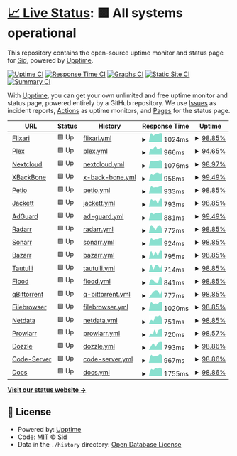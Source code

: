 # [📈 Live Status](https://SDS1337.github.io/upptime): <!--live status--> **🟩 All systems operational**

This repository contains the open-source uptime monitor and status page for [Sid](https://SDS1337.github.io/upptime), powered by [Upptime](https://github.com/upptime/upptime).

[![Uptime CI](https://github.com/SDS1337/upptime/workflows/Uptime%20CI/badge.svg)](https://github.com/SDS1337/upptime/actions?query=workflow%3A%22Uptime+CI%22)
[![Response Time CI](https://github.com/SDS1337/upptime/workflows/Response%20Time%20CI/badge.svg)](https://github.com/SDS1337/upptime/actions?query=workflow%3A%22Response+Time+CI%22)
[![Graphs CI](https://github.com/SDS1337/upptime/workflows/Graphs%20CI/badge.svg)](https://github.com/SDS1337/upptime/actions?query=workflow%3A%22Graphs+CI%22)
[![Static Site CI](https://github.com/SDS1337/upptime/workflows/Static%20Site%20CI/badge.svg)](https://github.com/SDS1337/upptime/actions?query=workflow%3A%22Static+Site+CI%22)
[![Summary CI](https://github.com/SDS1337/upptime/workflows/Summary%20CI/badge.svg)](https://github.com/SDS1337/upptime/actions?query=workflow%3A%22Summary+CI%22)

With [Upptime](https://upptime.js.org), you can get your own unlimited and free uptime monitor and status page, powered entirely by a GitHub repository. We use [Issues](https://github.com/SDS1337/upptime/issues) as incident reports, [Actions](https://github.com/SDS1337/upptime/actions) as uptime monitors, and [Pages](https://SDS1337.github.io/upptime) for the status page.

<!--start: status pages-->
<!-- This summary is generated by Upptime (https://github.com/upptime/upptime) -->
<!-- Do not edit this manually, your changes will be overwritten -->
<!-- prettier-ignore -->
| URL | Status | History | Response Time | Uptime |
| --- | ------ | ------- | ------------- | ------ |
| <img alt="" src="https://flixari.xyz/plugins/images/organizr/organizr_logo.png" height="13"> [Flixari](https://flixari.xyz) | 🟩 Up | [flixari.yml](https://github.com/SDS1337/upptime/commits/HEAD/history/flixari.yml) | <details><summary><img alt="Response time graph" src="./graphs/flixari/response-time-week.png" height="20"> 1024ms</summary><br><a href="https://status.flixari.xyz/history/flixari"><img alt="Response time 1024" src="https://img.shields.io/endpoint?url=https%3A%2F%2Fraw.githubusercontent.com%2FSDS1337%2Fupptime%2FHEAD%2Fapi%2Fflixari%2Fresponse-time.json"></a><br><a href="https://status.flixari.xyz/history/flixari"><img alt="24-hour response time 991" src="https://img.shields.io/endpoint?url=https%3A%2F%2Fraw.githubusercontent.com%2FSDS1337%2Fupptime%2FHEAD%2Fapi%2Fflixari%2Fresponse-time-day.json"></a><br><a href="https://status.flixari.xyz/history/flixari"><img alt="7-day response time 1024" src="https://img.shields.io/endpoint?url=https%3A%2F%2Fraw.githubusercontent.com%2FSDS1337%2Fupptime%2FHEAD%2Fapi%2Fflixari%2Fresponse-time-week.json"></a><br><a href="https://status.flixari.xyz/history/flixari"><img alt="30-day response time 1024" src="https://img.shields.io/endpoint?url=https%3A%2F%2Fraw.githubusercontent.com%2FSDS1337%2Fupptime%2FHEAD%2Fapi%2Fflixari%2Fresponse-time-month.json"></a><br><a href="https://status.flixari.xyz/history/flixari"><img alt="1-year response time 1024" src="https://img.shields.io/endpoint?url=https%3A%2F%2Fraw.githubusercontent.com%2FSDS1337%2Fupptime%2FHEAD%2Fapi%2Fflixari%2Fresponse-time-year.json"></a></details> | <details><summary><a href="https://status.flixari.xyz/history/flixari">98.85%</a></summary><a href="https://status.flixari.xyz/history/flixari"><img alt="All-time uptime 98.85%" src="https://img.shields.io/endpoint?url=https%3A%2F%2Fraw.githubusercontent.com%2FSDS1337%2Fupptime%2FHEAD%2Fapi%2Fflixari%2Fuptime.json"></a><br><a href="https://status.flixari.xyz/history/flixari"><img alt="24-hour uptime 95.31%" src="https://img.shields.io/endpoint?url=https%3A%2F%2Fraw.githubusercontent.com%2FSDS1337%2Fupptime%2FHEAD%2Fapi%2Fflixari%2Fuptime-day.json"></a><br><a href="https://status.flixari.xyz/history/flixari"><img alt="7-day uptime 98.85%" src="https://img.shields.io/endpoint?url=https%3A%2F%2Fraw.githubusercontent.com%2FSDS1337%2Fupptime%2FHEAD%2Fapi%2Fflixari%2Fuptime-week.json"></a><br><a href="https://status.flixari.xyz/history/flixari"><img alt="30-day uptime 98.85%" src="https://img.shields.io/endpoint?url=https%3A%2F%2Fraw.githubusercontent.com%2FSDS1337%2Fupptime%2FHEAD%2Fapi%2Fflixari%2Fuptime-month.json"></a><br><a href="https://status.flixari.xyz/history/flixari"><img alt="1-year uptime 98.85%" src="https://img.shields.io/endpoint?url=https%3A%2F%2Fraw.githubusercontent.com%2FSDS1337%2Fupptime%2FHEAD%2Fapi%2Fflixari%2Fuptime-year.json"></a></details>
| <img alt="" src="https://flixari.xyz/plugins/images/tabs/plex.png" height="13"> [Plex](https://plex.flixari.xyz/web/index.html) | 🟩 Up | [plex.yml](https://github.com/SDS1337/upptime/commits/HEAD/history/plex.yml) | <details><summary><img alt="Response time graph" src="./graphs/plex/response-time-week.png" height="20"> 966ms</summary><br><a href="https://status.flixari.xyz/history/plex"><img alt="Response time 966" src="https://img.shields.io/endpoint?url=https%3A%2F%2Fraw.githubusercontent.com%2FSDS1337%2Fupptime%2FHEAD%2Fapi%2Fplex%2Fresponse-time.json"></a><br><a href="https://status.flixari.xyz/history/plex"><img alt="24-hour response time 904" src="https://img.shields.io/endpoint?url=https%3A%2F%2Fraw.githubusercontent.com%2FSDS1337%2Fupptime%2FHEAD%2Fapi%2Fplex%2Fresponse-time-day.json"></a><br><a href="https://status.flixari.xyz/history/plex"><img alt="7-day response time 966" src="https://img.shields.io/endpoint?url=https%3A%2F%2Fraw.githubusercontent.com%2FSDS1337%2Fupptime%2FHEAD%2Fapi%2Fplex%2Fresponse-time-week.json"></a><br><a href="https://status.flixari.xyz/history/plex"><img alt="30-day response time 966" src="https://img.shields.io/endpoint?url=https%3A%2F%2Fraw.githubusercontent.com%2FSDS1337%2Fupptime%2FHEAD%2Fapi%2Fplex%2Fresponse-time-month.json"></a><br><a href="https://status.flixari.xyz/history/plex"><img alt="1-year response time 966" src="https://img.shields.io/endpoint?url=https%3A%2F%2Fraw.githubusercontent.com%2FSDS1337%2Fupptime%2FHEAD%2Fapi%2Fplex%2Fresponse-time-year.json"></a></details> | <details><summary><a href="https://status.flixari.xyz/history/plex">94.65%</a></summary><a href="https://status.flixari.xyz/history/plex"><img alt="All-time uptime 94.65%" src="https://img.shields.io/endpoint?url=https%3A%2F%2Fraw.githubusercontent.com%2FSDS1337%2Fupptime%2FHEAD%2Fapi%2Fplex%2Fuptime.json"></a><br><a href="https://status.flixari.xyz/history/plex"><img alt="24-hour uptime 95.31%" src="https://img.shields.io/endpoint?url=https%3A%2F%2Fraw.githubusercontent.com%2FSDS1337%2Fupptime%2FHEAD%2Fapi%2Fplex%2Fuptime-day.json"></a><br><a href="https://status.flixari.xyz/history/plex"><img alt="7-day uptime 94.65%" src="https://img.shields.io/endpoint?url=https%3A%2F%2Fraw.githubusercontent.com%2FSDS1337%2Fupptime%2FHEAD%2Fapi%2Fplex%2Fuptime-week.json"></a><br><a href="https://status.flixari.xyz/history/plex"><img alt="30-day uptime 94.65%" src="https://img.shields.io/endpoint?url=https%3A%2F%2Fraw.githubusercontent.com%2FSDS1337%2Fupptime%2FHEAD%2Fapi%2Fplex%2Fuptime-month.json"></a><br><a href="https://status.flixari.xyz/history/plex"><img alt="1-year uptime 94.65%" src="https://img.shields.io/endpoint?url=https%3A%2F%2Fraw.githubusercontent.com%2FSDS1337%2Fupptime%2FHEAD%2Fapi%2Fplex%2Fuptime-year.json"></a></details>
| <img alt="" src="https://flixari.xyz/plugins/images/tabs/nextcloud.png" height="13"> [Nextcloud](https://nextcloud.flixari.xyz/login) | 🟩 Up | [nextcloud.yml](https://github.com/SDS1337/upptime/commits/HEAD/history/nextcloud.yml) | <details><summary><img alt="Response time graph" src="./graphs/nextcloud/response-time-week.png" height="20"> 1076ms</summary><br><a href="https://status.flixari.xyz/history/nextcloud"><img alt="Response time 1076" src="https://img.shields.io/endpoint?url=https%3A%2F%2Fraw.githubusercontent.com%2FSDS1337%2Fupptime%2FHEAD%2Fapi%2Fnextcloud%2Fresponse-time.json"></a><br><a href="https://status.flixari.xyz/history/nextcloud"><img alt="24-hour response time 1016" src="https://img.shields.io/endpoint?url=https%3A%2F%2Fraw.githubusercontent.com%2FSDS1337%2Fupptime%2FHEAD%2Fapi%2Fnextcloud%2Fresponse-time-day.json"></a><br><a href="https://status.flixari.xyz/history/nextcloud"><img alt="7-day response time 1076" src="https://img.shields.io/endpoint?url=https%3A%2F%2Fraw.githubusercontent.com%2FSDS1337%2Fupptime%2FHEAD%2Fapi%2Fnextcloud%2Fresponse-time-week.json"></a><br><a href="https://status.flixari.xyz/history/nextcloud"><img alt="30-day response time 1076" src="https://img.shields.io/endpoint?url=https%3A%2F%2Fraw.githubusercontent.com%2FSDS1337%2Fupptime%2FHEAD%2Fapi%2Fnextcloud%2Fresponse-time-month.json"></a><br><a href="https://status.flixari.xyz/history/nextcloud"><img alt="1-year response time 1076" src="https://img.shields.io/endpoint?url=https%3A%2F%2Fraw.githubusercontent.com%2FSDS1337%2Fupptime%2FHEAD%2Fapi%2Fnextcloud%2Fresponse-time-year.json"></a></details> | <details><summary><a href="https://status.flixari.xyz/history/nextcloud">98.97%</a></summary><a href="https://status.flixari.xyz/history/nextcloud"><img alt="All-time uptime 98.97%" src="https://img.shields.io/endpoint?url=https%3A%2F%2Fraw.githubusercontent.com%2FSDS1337%2Fupptime%2FHEAD%2Fapi%2Fnextcloud%2Fuptime.json"></a><br><a href="https://status.flixari.xyz/history/nextcloud"><img alt="24-hour uptime 95.82%" src="https://img.shields.io/endpoint?url=https%3A%2F%2Fraw.githubusercontent.com%2FSDS1337%2Fupptime%2FHEAD%2Fapi%2Fnextcloud%2Fuptime-day.json"></a><br><a href="https://status.flixari.xyz/history/nextcloud"><img alt="7-day uptime 98.97%" src="https://img.shields.io/endpoint?url=https%3A%2F%2Fraw.githubusercontent.com%2FSDS1337%2Fupptime%2FHEAD%2Fapi%2Fnextcloud%2Fuptime-week.json"></a><br><a href="https://status.flixari.xyz/history/nextcloud"><img alt="30-day uptime 98.97%" src="https://img.shields.io/endpoint?url=https%3A%2F%2Fraw.githubusercontent.com%2FSDS1337%2Fupptime%2FHEAD%2Fapi%2Fnextcloud%2Fuptime-month.json"></a><br><a href="https://status.flixari.xyz/history/nextcloud"><img alt="1-year uptime 98.97%" src="https://img.shields.io/endpoint?url=https%3A%2F%2Fraw.githubusercontent.com%2FSDS1337%2Fupptime%2FHEAD%2Fapi%2Fnextcloud%2Fuptime-year.json"></a></details>
| <img alt="" src="https://flixari.xyz/plugins/images/tabs/xbackbone.png" height="13"> [XBackBone](https://sharex.flixari.xyz/login) | 🟩 Up | [x-back-bone.yml](https://github.com/SDS1337/upptime/commits/HEAD/history/x-back-bone.yml) | <details><summary><img alt="Response time graph" src="./graphs/x-back-bone/response-time-week.png" height="20"> 958ms</summary><br><a href="https://status.flixari.xyz/history/x-back-bone"><img alt="Response time 958" src="https://img.shields.io/endpoint?url=https%3A%2F%2Fraw.githubusercontent.com%2FSDS1337%2Fupptime%2FHEAD%2Fapi%2Fx-back-bone%2Fresponse-time.json"></a><br><a href="https://status.flixari.xyz/history/x-back-bone"><img alt="24-hour response time 946" src="https://img.shields.io/endpoint?url=https%3A%2F%2Fraw.githubusercontent.com%2FSDS1337%2Fupptime%2FHEAD%2Fapi%2Fx-back-bone%2Fresponse-time-day.json"></a><br><a href="https://status.flixari.xyz/history/x-back-bone"><img alt="7-day response time 958" src="https://img.shields.io/endpoint?url=https%3A%2F%2Fraw.githubusercontent.com%2FSDS1337%2Fupptime%2FHEAD%2Fapi%2Fx-back-bone%2Fresponse-time-week.json"></a><br><a href="https://status.flixari.xyz/history/x-back-bone"><img alt="30-day response time 958" src="https://img.shields.io/endpoint?url=https%3A%2F%2Fraw.githubusercontent.com%2FSDS1337%2Fupptime%2FHEAD%2Fapi%2Fx-back-bone%2Fresponse-time-month.json"></a><br><a href="https://status.flixari.xyz/history/x-back-bone"><img alt="1-year response time 958" src="https://img.shields.io/endpoint?url=https%3A%2F%2Fraw.githubusercontent.com%2FSDS1337%2Fupptime%2FHEAD%2Fapi%2Fx-back-bone%2Fresponse-time-year.json"></a></details> | <details><summary><a href="https://status.flixari.xyz/history/x-back-bone">99.49%</a></summary><a href="https://status.flixari.xyz/history/x-back-bone"><img alt="All-time uptime 99.49%" src="https://img.shields.io/endpoint?url=https%3A%2F%2Fraw.githubusercontent.com%2FSDS1337%2Fupptime%2FHEAD%2Fapi%2Fx-back-bone%2Fuptime.json"></a><br><a href="https://status.flixari.xyz/history/x-back-bone"><img alt="24-hour uptime 97.94%" src="https://img.shields.io/endpoint?url=https%3A%2F%2Fraw.githubusercontent.com%2FSDS1337%2Fupptime%2FHEAD%2Fapi%2Fx-back-bone%2Fuptime-day.json"></a><br><a href="https://status.flixari.xyz/history/x-back-bone"><img alt="7-day uptime 99.49%" src="https://img.shields.io/endpoint?url=https%3A%2F%2Fraw.githubusercontent.com%2FSDS1337%2Fupptime%2FHEAD%2Fapi%2Fx-back-bone%2Fuptime-week.json"></a><br><a href="https://status.flixari.xyz/history/x-back-bone"><img alt="30-day uptime 99.49%" src="https://img.shields.io/endpoint?url=https%3A%2F%2Fraw.githubusercontent.com%2FSDS1337%2Fupptime%2FHEAD%2Fapi%2Fx-back-bone%2Fuptime-month.json"></a><br><a href="https://status.flixari.xyz/history/x-back-bone"><img alt="1-year uptime 99.49%" src="https://img.shields.io/endpoint?url=https%3A%2F%2Fraw.githubusercontent.com%2FSDS1337%2Fupptime%2FHEAD%2Fapi%2Fx-back-bone%2Fuptime-year.json"></a></details>
| <img alt="" src="https://flixari.xyz/plugins/images/tabs/petio.png" height="13"> [Petio](https://flixari.xyz/petio/) | 🟩 Up | [petio.yml](https://github.com/SDS1337/upptime/commits/HEAD/history/petio.yml) | <details><summary><img alt="Response time graph" src="./graphs/petio/response-time-week.png" height="20"> 933ms</summary><br><a href="https://status.flixari.xyz/history/petio"><img alt="Response time 933" src="https://img.shields.io/endpoint?url=https%3A%2F%2Fraw.githubusercontent.com%2FSDS1337%2Fupptime%2FHEAD%2Fapi%2Fpetio%2Fresponse-time.json"></a><br><a href="https://status.flixari.xyz/history/petio"><img alt="24-hour response time 927" src="https://img.shields.io/endpoint?url=https%3A%2F%2Fraw.githubusercontent.com%2FSDS1337%2Fupptime%2FHEAD%2Fapi%2Fpetio%2Fresponse-time-day.json"></a><br><a href="https://status.flixari.xyz/history/petio"><img alt="7-day response time 933" src="https://img.shields.io/endpoint?url=https%3A%2F%2Fraw.githubusercontent.com%2FSDS1337%2Fupptime%2FHEAD%2Fapi%2Fpetio%2Fresponse-time-week.json"></a><br><a href="https://status.flixari.xyz/history/petio"><img alt="30-day response time 933" src="https://img.shields.io/endpoint?url=https%3A%2F%2Fraw.githubusercontent.com%2FSDS1337%2Fupptime%2FHEAD%2Fapi%2Fpetio%2Fresponse-time-month.json"></a><br><a href="https://status.flixari.xyz/history/petio"><img alt="1-year response time 933" src="https://img.shields.io/endpoint?url=https%3A%2F%2Fraw.githubusercontent.com%2FSDS1337%2Fupptime%2FHEAD%2Fapi%2Fpetio%2Fresponse-time-year.json"></a></details> | <details><summary><a href="https://status.flixari.xyz/history/petio">98.85%</a></summary><a href="https://status.flixari.xyz/history/petio"><img alt="All-time uptime 98.85%" src="https://img.shields.io/endpoint?url=https%3A%2F%2Fraw.githubusercontent.com%2FSDS1337%2Fupptime%2FHEAD%2Fapi%2Fpetio%2Fuptime.json"></a><br><a href="https://status.flixari.xyz/history/petio"><img alt="24-hour uptime 95.31%" src="https://img.shields.io/endpoint?url=https%3A%2F%2Fraw.githubusercontent.com%2FSDS1337%2Fupptime%2FHEAD%2Fapi%2Fpetio%2Fuptime-day.json"></a><br><a href="https://status.flixari.xyz/history/petio"><img alt="7-day uptime 98.85%" src="https://img.shields.io/endpoint?url=https%3A%2F%2Fraw.githubusercontent.com%2FSDS1337%2Fupptime%2FHEAD%2Fapi%2Fpetio%2Fuptime-week.json"></a><br><a href="https://status.flixari.xyz/history/petio"><img alt="30-day uptime 98.85%" src="https://img.shields.io/endpoint?url=https%3A%2F%2Fraw.githubusercontent.com%2FSDS1337%2Fupptime%2FHEAD%2Fapi%2Fpetio%2Fuptime-month.json"></a><br><a href="https://status.flixari.xyz/history/petio"><img alt="1-year uptime 98.85%" src="https://img.shields.io/endpoint?url=https%3A%2F%2Fraw.githubusercontent.com%2FSDS1337%2Fupptime%2FHEAD%2Fapi%2Fpetio%2Fuptime-year.json"></a></details>
| <img alt="" src="https://flixari.xyz/plugins/images/tabs/jackett.png" height="13"> [Jackett](https://flixari.xyz/jackett/UI/Login/) | 🟩 Up | [jackett.yml](https://github.com/SDS1337/upptime/commits/HEAD/history/jackett.yml) | <details><summary><img alt="Response time graph" src="./graphs/jackett/response-time-week.png" height="20"> 793ms</summary><br><a href="https://status.flixari.xyz/history/jackett"><img alt="Response time 793" src="https://img.shields.io/endpoint?url=https%3A%2F%2Fraw.githubusercontent.com%2FSDS1337%2Fupptime%2FHEAD%2Fapi%2Fjackett%2Fresponse-time.json"></a><br><a href="https://status.flixari.xyz/history/jackett"><img alt="24-hour response time 705" src="https://img.shields.io/endpoint?url=https%3A%2F%2Fraw.githubusercontent.com%2FSDS1337%2Fupptime%2FHEAD%2Fapi%2Fjackett%2Fresponse-time-day.json"></a><br><a href="https://status.flixari.xyz/history/jackett"><img alt="7-day response time 793" src="https://img.shields.io/endpoint?url=https%3A%2F%2Fraw.githubusercontent.com%2FSDS1337%2Fupptime%2FHEAD%2Fapi%2Fjackett%2Fresponse-time-week.json"></a><br><a href="https://status.flixari.xyz/history/jackett"><img alt="30-day response time 793" src="https://img.shields.io/endpoint?url=https%3A%2F%2Fraw.githubusercontent.com%2FSDS1337%2Fupptime%2FHEAD%2Fapi%2Fjackett%2Fresponse-time-month.json"></a><br><a href="https://status.flixari.xyz/history/jackett"><img alt="1-year response time 793" src="https://img.shields.io/endpoint?url=https%3A%2F%2Fraw.githubusercontent.com%2FSDS1337%2Fupptime%2FHEAD%2Fapi%2Fjackett%2Fresponse-time-year.json"></a></details> | <details><summary><a href="https://status.flixari.xyz/history/jackett">98.85%</a></summary><a href="https://status.flixari.xyz/history/jackett"><img alt="All-time uptime 98.85%" src="https://img.shields.io/endpoint?url=https%3A%2F%2Fraw.githubusercontent.com%2FSDS1337%2Fupptime%2FHEAD%2Fapi%2Fjackett%2Fuptime.json"></a><br><a href="https://status.flixari.xyz/history/jackett"><img alt="24-hour uptime 95.32%" src="https://img.shields.io/endpoint?url=https%3A%2F%2Fraw.githubusercontent.com%2FSDS1337%2Fupptime%2FHEAD%2Fapi%2Fjackett%2Fuptime-day.json"></a><br><a href="https://status.flixari.xyz/history/jackett"><img alt="7-day uptime 98.85%" src="https://img.shields.io/endpoint?url=https%3A%2F%2Fraw.githubusercontent.com%2FSDS1337%2Fupptime%2FHEAD%2Fapi%2Fjackett%2Fuptime-week.json"></a><br><a href="https://status.flixari.xyz/history/jackett"><img alt="30-day uptime 98.85%" src="https://img.shields.io/endpoint?url=https%3A%2F%2Fraw.githubusercontent.com%2FSDS1337%2Fupptime%2FHEAD%2Fapi%2Fjackett%2Fuptime-month.json"></a><br><a href="https://status.flixari.xyz/history/jackett"><img alt="1-year uptime 98.85%" src="https://img.shields.io/endpoint?url=https%3A%2F%2Fraw.githubusercontent.com%2FSDS1337%2Fupptime%2FHEAD%2Fapi%2Fjackett%2Fuptime-year.json"></a></details>
| <img alt="" src="https://flixari.xyz/plugins/images/tabs/AdGuardHome.png" height="13"> [AdGuard](https://adguard.flixari.xyz/login.html) | 🟩 Up | [ad-guard.yml](https://github.com/SDS1337/upptime/commits/HEAD/history/ad-guard.yml) | <details><summary><img alt="Response time graph" src="./graphs/ad-guard/response-time-week.png" height="20"> 881ms</summary><br><a href="https://status.flixari.xyz/history/ad-guard"><img alt="Response time 881" src="https://img.shields.io/endpoint?url=https%3A%2F%2Fraw.githubusercontent.com%2FSDS1337%2Fupptime%2FHEAD%2Fapi%2Fad-guard%2Fresponse-time.json"></a><br><a href="https://status.flixari.xyz/history/ad-guard"><img alt="24-hour response time 831" src="https://img.shields.io/endpoint?url=https%3A%2F%2Fraw.githubusercontent.com%2FSDS1337%2Fupptime%2FHEAD%2Fapi%2Fad-guard%2Fresponse-time-day.json"></a><br><a href="https://status.flixari.xyz/history/ad-guard"><img alt="7-day response time 881" src="https://img.shields.io/endpoint?url=https%3A%2F%2Fraw.githubusercontent.com%2FSDS1337%2Fupptime%2FHEAD%2Fapi%2Fad-guard%2Fresponse-time-week.json"></a><br><a href="https://status.flixari.xyz/history/ad-guard"><img alt="30-day response time 881" src="https://img.shields.io/endpoint?url=https%3A%2F%2Fraw.githubusercontent.com%2FSDS1337%2Fupptime%2FHEAD%2Fapi%2Fad-guard%2Fresponse-time-month.json"></a><br><a href="https://status.flixari.xyz/history/ad-guard"><img alt="1-year response time 881" src="https://img.shields.io/endpoint?url=https%3A%2F%2Fraw.githubusercontent.com%2FSDS1337%2Fupptime%2FHEAD%2Fapi%2Fad-guard%2Fresponse-time-year.json"></a></details> | <details><summary><a href="https://status.flixari.xyz/history/ad-guard">99.49%</a></summary><a href="https://status.flixari.xyz/history/ad-guard"><img alt="All-time uptime 99.49%" src="https://img.shields.io/endpoint?url=https%3A%2F%2Fraw.githubusercontent.com%2FSDS1337%2Fupptime%2FHEAD%2Fapi%2Fad-guard%2Fuptime.json"></a><br><a href="https://status.flixari.xyz/history/ad-guard"><img alt="24-hour uptime 97.94%" src="https://img.shields.io/endpoint?url=https%3A%2F%2Fraw.githubusercontent.com%2FSDS1337%2Fupptime%2FHEAD%2Fapi%2Fad-guard%2Fuptime-day.json"></a><br><a href="https://status.flixari.xyz/history/ad-guard"><img alt="7-day uptime 99.49%" src="https://img.shields.io/endpoint?url=https%3A%2F%2Fraw.githubusercontent.com%2FSDS1337%2Fupptime%2FHEAD%2Fapi%2Fad-guard%2Fuptime-week.json"></a><br><a href="https://status.flixari.xyz/history/ad-guard"><img alt="30-day uptime 99.49%" src="https://img.shields.io/endpoint?url=https%3A%2F%2Fraw.githubusercontent.com%2FSDS1337%2Fupptime%2FHEAD%2Fapi%2Fad-guard%2Fuptime-month.json"></a><br><a href="https://status.flixari.xyz/history/ad-guard"><img alt="1-year uptime 99.49%" src="https://img.shields.io/endpoint?url=https%3A%2F%2Fraw.githubusercontent.com%2FSDS1337%2Fupptime%2FHEAD%2Fapi%2Fad-guard%2Fuptime-year.json"></a></details>
| <img alt="" src="https://flixari.xyz/plugins/images/tabs/radarrNew.png" height="13"> [Radarr](https://flixari.xyz/radarr/activity/queue/) | 🟩 Up | [radarr.yml](https://github.com/SDS1337/upptime/commits/HEAD/history/radarr.yml) | <details><summary><img alt="Response time graph" src="./graphs/radarr/response-time-week.png" height="20"> 772ms</summary><br><a href="https://status.flixari.xyz/history/radarr"><img alt="Response time 772" src="https://img.shields.io/endpoint?url=https%3A%2F%2Fraw.githubusercontent.com%2FSDS1337%2Fupptime%2FHEAD%2Fapi%2Fradarr%2Fresponse-time.json"></a><br><a href="https://status.flixari.xyz/history/radarr"><img alt="24-hour response time 624" src="https://img.shields.io/endpoint?url=https%3A%2F%2Fraw.githubusercontent.com%2FSDS1337%2Fupptime%2FHEAD%2Fapi%2Fradarr%2Fresponse-time-day.json"></a><br><a href="https://status.flixari.xyz/history/radarr"><img alt="7-day response time 772" src="https://img.shields.io/endpoint?url=https%3A%2F%2Fraw.githubusercontent.com%2FSDS1337%2Fupptime%2FHEAD%2Fapi%2Fradarr%2Fresponse-time-week.json"></a><br><a href="https://status.flixari.xyz/history/radarr"><img alt="30-day response time 772" src="https://img.shields.io/endpoint?url=https%3A%2F%2Fraw.githubusercontent.com%2FSDS1337%2Fupptime%2FHEAD%2Fapi%2Fradarr%2Fresponse-time-month.json"></a><br><a href="https://status.flixari.xyz/history/radarr"><img alt="1-year response time 772" src="https://img.shields.io/endpoint?url=https%3A%2F%2Fraw.githubusercontent.com%2FSDS1337%2Fupptime%2FHEAD%2Fapi%2Fradarr%2Fresponse-time-year.json"></a></details> | <details><summary><a href="https://status.flixari.xyz/history/radarr">98.85%</a></summary><a href="https://status.flixari.xyz/history/radarr"><img alt="All-time uptime 98.85%" src="https://img.shields.io/endpoint?url=https%3A%2F%2Fraw.githubusercontent.com%2FSDS1337%2Fupptime%2FHEAD%2Fapi%2Fradarr%2Fuptime.json"></a><br><a href="https://status.flixari.xyz/history/radarr"><img alt="24-hour uptime 95.32%" src="https://img.shields.io/endpoint?url=https%3A%2F%2Fraw.githubusercontent.com%2FSDS1337%2Fupptime%2FHEAD%2Fapi%2Fradarr%2Fuptime-day.json"></a><br><a href="https://status.flixari.xyz/history/radarr"><img alt="7-day uptime 98.85%" src="https://img.shields.io/endpoint?url=https%3A%2F%2Fraw.githubusercontent.com%2FSDS1337%2Fupptime%2FHEAD%2Fapi%2Fradarr%2Fuptime-week.json"></a><br><a href="https://status.flixari.xyz/history/radarr"><img alt="30-day uptime 98.85%" src="https://img.shields.io/endpoint?url=https%3A%2F%2Fraw.githubusercontent.com%2FSDS1337%2Fupptime%2FHEAD%2Fapi%2Fradarr%2Fuptime-month.json"></a><br><a href="https://status.flixari.xyz/history/radarr"><img alt="1-year uptime 98.85%" src="https://img.shields.io/endpoint?url=https%3A%2F%2Fraw.githubusercontent.com%2FSDS1337%2Fupptime%2FHEAD%2Fapi%2Fradarr%2Fuptime-year.json"></a></details>
| <img alt="" src="https://flixari.xyz/plugins/images/tabs/sonarr.png" height="13"> [Sonarr](https://flixari.xyz/sonarr/activity/queue/) | 🟩 Up | [sonarr.yml](https://github.com/SDS1337/upptime/commits/HEAD/history/sonarr.yml) | <details><summary><img alt="Response time graph" src="./graphs/sonarr/response-time-week.png" height="20"> 924ms</summary><br><a href="https://status.flixari.xyz/history/sonarr"><img alt="Response time 924" src="https://img.shields.io/endpoint?url=https%3A%2F%2Fraw.githubusercontent.com%2FSDS1337%2Fupptime%2FHEAD%2Fapi%2Fsonarr%2Fresponse-time.json"></a><br><a href="https://status.flixari.xyz/history/sonarr"><img alt="24-hour response time 909" src="https://img.shields.io/endpoint?url=https%3A%2F%2Fraw.githubusercontent.com%2FSDS1337%2Fupptime%2FHEAD%2Fapi%2Fsonarr%2Fresponse-time-day.json"></a><br><a href="https://status.flixari.xyz/history/sonarr"><img alt="7-day response time 924" src="https://img.shields.io/endpoint?url=https%3A%2F%2Fraw.githubusercontent.com%2FSDS1337%2Fupptime%2FHEAD%2Fapi%2Fsonarr%2Fresponse-time-week.json"></a><br><a href="https://status.flixari.xyz/history/sonarr"><img alt="30-day response time 924" src="https://img.shields.io/endpoint?url=https%3A%2F%2Fraw.githubusercontent.com%2FSDS1337%2Fupptime%2FHEAD%2Fapi%2Fsonarr%2Fresponse-time-month.json"></a><br><a href="https://status.flixari.xyz/history/sonarr"><img alt="1-year response time 924" src="https://img.shields.io/endpoint?url=https%3A%2F%2Fraw.githubusercontent.com%2FSDS1337%2Fupptime%2FHEAD%2Fapi%2Fsonarr%2Fresponse-time-year.json"></a></details> | <details><summary><a href="https://status.flixari.xyz/history/sonarr">98.85%</a></summary><a href="https://status.flixari.xyz/history/sonarr"><img alt="All-time uptime 98.85%" src="https://img.shields.io/endpoint?url=https%3A%2F%2Fraw.githubusercontent.com%2FSDS1337%2Fupptime%2FHEAD%2Fapi%2Fsonarr%2Fuptime.json"></a><br><a href="https://status.flixari.xyz/history/sonarr"><img alt="24-hour uptime 95.32%" src="https://img.shields.io/endpoint?url=https%3A%2F%2Fraw.githubusercontent.com%2FSDS1337%2Fupptime%2FHEAD%2Fapi%2Fsonarr%2Fuptime-day.json"></a><br><a href="https://status.flixari.xyz/history/sonarr"><img alt="7-day uptime 98.85%" src="https://img.shields.io/endpoint?url=https%3A%2F%2Fraw.githubusercontent.com%2FSDS1337%2Fupptime%2FHEAD%2Fapi%2Fsonarr%2Fuptime-week.json"></a><br><a href="https://status.flixari.xyz/history/sonarr"><img alt="30-day uptime 98.85%" src="https://img.shields.io/endpoint?url=https%3A%2F%2Fraw.githubusercontent.com%2FSDS1337%2Fupptime%2FHEAD%2Fapi%2Fsonarr%2Fuptime-month.json"></a><br><a href="https://status.flixari.xyz/history/sonarr"><img alt="1-year uptime 98.85%" src="https://img.shields.io/endpoint?url=https%3A%2F%2Fraw.githubusercontent.com%2FSDS1337%2Fupptime%2FHEAD%2Fapi%2Fsonarr%2Fuptime-year.json"></a></details>
| <img alt="" src="https://flixari.xyz/plugins/images/tabs/bazarr.png" height="13"> [Bazarr](https://flixari.xyz/bazarr/system/status) | 🟩 Up | [bazarr.yml](https://github.com/SDS1337/upptime/commits/HEAD/history/bazarr.yml) | <details><summary><img alt="Response time graph" src="./graphs/bazarr/response-time-week.png" height="20"> 795ms</summary><br><a href="https://status.flixari.xyz/history/bazarr"><img alt="Response time 795" src="https://img.shields.io/endpoint?url=https%3A%2F%2Fraw.githubusercontent.com%2FSDS1337%2Fupptime%2FHEAD%2Fapi%2Fbazarr%2Fresponse-time.json"></a><br><a href="https://status.flixari.xyz/history/bazarr"><img alt="24-hour response time 910" src="https://img.shields.io/endpoint?url=https%3A%2F%2Fraw.githubusercontent.com%2FSDS1337%2Fupptime%2FHEAD%2Fapi%2Fbazarr%2Fresponse-time-day.json"></a><br><a href="https://status.flixari.xyz/history/bazarr"><img alt="7-day response time 795" src="https://img.shields.io/endpoint?url=https%3A%2F%2Fraw.githubusercontent.com%2FSDS1337%2Fupptime%2FHEAD%2Fapi%2Fbazarr%2Fresponse-time-week.json"></a><br><a href="https://status.flixari.xyz/history/bazarr"><img alt="30-day response time 795" src="https://img.shields.io/endpoint?url=https%3A%2F%2Fraw.githubusercontent.com%2FSDS1337%2Fupptime%2FHEAD%2Fapi%2Fbazarr%2Fresponse-time-month.json"></a><br><a href="https://status.flixari.xyz/history/bazarr"><img alt="1-year response time 795" src="https://img.shields.io/endpoint?url=https%3A%2F%2Fraw.githubusercontent.com%2FSDS1337%2Fupptime%2FHEAD%2Fapi%2Fbazarr%2Fresponse-time-year.json"></a></details> | <details><summary><a href="https://status.flixari.xyz/history/bazarr">98.85%</a></summary><a href="https://status.flixari.xyz/history/bazarr"><img alt="All-time uptime 98.85%" src="https://img.shields.io/endpoint?url=https%3A%2F%2Fraw.githubusercontent.com%2FSDS1337%2Fupptime%2FHEAD%2Fapi%2Fbazarr%2Fuptime.json"></a><br><a href="https://status.flixari.xyz/history/bazarr"><img alt="24-hour uptime 95.32%" src="https://img.shields.io/endpoint?url=https%3A%2F%2Fraw.githubusercontent.com%2FSDS1337%2Fupptime%2FHEAD%2Fapi%2Fbazarr%2Fuptime-day.json"></a><br><a href="https://status.flixari.xyz/history/bazarr"><img alt="7-day uptime 98.85%" src="https://img.shields.io/endpoint?url=https%3A%2F%2Fraw.githubusercontent.com%2FSDS1337%2Fupptime%2FHEAD%2Fapi%2Fbazarr%2Fuptime-week.json"></a><br><a href="https://status.flixari.xyz/history/bazarr"><img alt="30-day uptime 98.85%" src="https://img.shields.io/endpoint?url=https%3A%2F%2Fraw.githubusercontent.com%2FSDS1337%2Fupptime%2FHEAD%2Fapi%2Fbazarr%2Fuptime-month.json"></a><br><a href="https://status.flixari.xyz/history/bazarr"><img alt="1-year uptime 98.85%" src="https://img.shields.io/endpoint?url=https%3A%2F%2Fraw.githubusercontent.com%2FSDS1337%2Fupptime%2FHEAD%2Fapi%2Fbazarr%2Fuptime-year.json"></a></details>
| <img alt="" src="https://flixari.xyz/plugins/images/tabs/tautulli.png" height="13"> [Tautulli](https://flixari.xyz/tautulli/status/) | 🟩 Up | [tautulli.yml](https://github.com/SDS1337/upptime/commits/HEAD/history/tautulli.yml) | <details><summary><img alt="Response time graph" src="./graphs/tautulli/response-time-week.png" height="20"> 714ms</summary><br><a href="https://status.flixari.xyz/history/tautulli"><img alt="Response time 714" src="https://img.shields.io/endpoint?url=https%3A%2F%2Fraw.githubusercontent.com%2FSDS1337%2Fupptime%2FHEAD%2Fapi%2Ftautulli%2Fresponse-time.json"></a><br><a href="https://status.flixari.xyz/history/tautulli"><img alt="24-hour response time 689" src="https://img.shields.io/endpoint?url=https%3A%2F%2Fraw.githubusercontent.com%2FSDS1337%2Fupptime%2FHEAD%2Fapi%2Ftautulli%2Fresponse-time-day.json"></a><br><a href="https://status.flixari.xyz/history/tautulli"><img alt="7-day response time 714" src="https://img.shields.io/endpoint?url=https%3A%2F%2Fraw.githubusercontent.com%2FSDS1337%2Fupptime%2FHEAD%2Fapi%2Ftautulli%2Fresponse-time-week.json"></a><br><a href="https://status.flixari.xyz/history/tautulli"><img alt="30-day response time 714" src="https://img.shields.io/endpoint?url=https%3A%2F%2Fraw.githubusercontent.com%2FSDS1337%2Fupptime%2FHEAD%2Fapi%2Ftautulli%2Fresponse-time-month.json"></a><br><a href="https://status.flixari.xyz/history/tautulli"><img alt="1-year response time 714" src="https://img.shields.io/endpoint?url=https%3A%2F%2Fraw.githubusercontent.com%2FSDS1337%2Fupptime%2FHEAD%2Fapi%2Ftautulli%2Fresponse-time-year.json"></a></details> | <details><summary><a href="https://status.flixari.xyz/history/tautulli">98.85%</a></summary><a href="https://status.flixari.xyz/history/tautulli"><img alt="All-time uptime 98.85%" src="https://img.shields.io/endpoint?url=https%3A%2F%2Fraw.githubusercontent.com%2FSDS1337%2Fupptime%2FHEAD%2Fapi%2Ftautulli%2Fuptime.json"></a><br><a href="https://status.flixari.xyz/history/tautulli"><img alt="24-hour uptime 95.33%" src="https://img.shields.io/endpoint?url=https%3A%2F%2Fraw.githubusercontent.com%2FSDS1337%2Fupptime%2FHEAD%2Fapi%2Ftautulli%2Fuptime-day.json"></a><br><a href="https://status.flixari.xyz/history/tautulli"><img alt="7-day uptime 98.85%" src="https://img.shields.io/endpoint?url=https%3A%2F%2Fraw.githubusercontent.com%2FSDS1337%2Fupptime%2FHEAD%2Fapi%2Ftautulli%2Fuptime-week.json"></a><br><a href="https://status.flixari.xyz/history/tautulli"><img alt="30-day uptime 98.85%" src="https://img.shields.io/endpoint?url=https%3A%2F%2Fraw.githubusercontent.com%2FSDS1337%2Fupptime%2FHEAD%2Fapi%2Ftautulli%2Fuptime-month.json"></a><br><a href="https://status.flixari.xyz/history/tautulli"><img alt="1-year uptime 98.85%" src="https://img.shields.io/endpoint?url=https%3A%2F%2Fraw.githubusercontent.com%2FSDS1337%2Fupptime%2FHEAD%2Fapi%2Ftautulli%2Fuptime-year.json"></a></details>
| <img alt="" src="https://flixari.xyz/plugins/images/tabs/flood.png" height="13"> [Flood](https://flixari.xyz/flood/) | 🟩 Up | [flood.yml](https://github.com/SDS1337/upptime/commits/HEAD/history/flood.yml) | <details><summary><img alt="Response time graph" src="./graphs/flood/response-time-week.png" height="20"> 841ms</summary><br><a href="https://status.flixari.xyz/history/flood"><img alt="Response time 841" src="https://img.shields.io/endpoint?url=https%3A%2F%2Fraw.githubusercontent.com%2FSDS1337%2Fupptime%2FHEAD%2Fapi%2Fflood%2Fresponse-time.json"></a><br><a href="https://status.flixari.xyz/history/flood"><img alt="24-hour response time 918" src="https://img.shields.io/endpoint?url=https%3A%2F%2Fraw.githubusercontent.com%2FSDS1337%2Fupptime%2FHEAD%2Fapi%2Fflood%2Fresponse-time-day.json"></a><br><a href="https://status.flixari.xyz/history/flood"><img alt="7-day response time 841" src="https://img.shields.io/endpoint?url=https%3A%2F%2Fraw.githubusercontent.com%2FSDS1337%2Fupptime%2FHEAD%2Fapi%2Fflood%2Fresponse-time-week.json"></a><br><a href="https://status.flixari.xyz/history/flood"><img alt="30-day response time 841" src="https://img.shields.io/endpoint?url=https%3A%2F%2Fraw.githubusercontent.com%2FSDS1337%2Fupptime%2FHEAD%2Fapi%2Fflood%2Fresponse-time-month.json"></a><br><a href="https://status.flixari.xyz/history/flood"><img alt="1-year response time 841" src="https://img.shields.io/endpoint?url=https%3A%2F%2Fraw.githubusercontent.com%2FSDS1337%2Fupptime%2FHEAD%2Fapi%2Fflood%2Fresponse-time-year.json"></a></details> | <details><summary><a href="https://status.flixari.xyz/history/flood">98.85%</a></summary><a href="https://status.flixari.xyz/history/flood"><img alt="All-time uptime 98.85%" src="https://img.shields.io/endpoint?url=https%3A%2F%2Fraw.githubusercontent.com%2FSDS1337%2Fupptime%2FHEAD%2Fapi%2Fflood%2Fuptime.json"></a><br><a href="https://status.flixari.xyz/history/flood"><img alt="24-hour uptime 95.33%" src="https://img.shields.io/endpoint?url=https%3A%2F%2Fraw.githubusercontent.com%2FSDS1337%2Fupptime%2FHEAD%2Fapi%2Fflood%2Fuptime-day.json"></a><br><a href="https://status.flixari.xyz/history/flood"><img alt="7-day uptime 98.85%" src="https://img.shields.io/endpoint?url=https%3A%2F%2Fraw.githubusercontent.com%2FSDS1337%2Fupptime%2FHEAD%2Fapi%2Fflood%2Fuptime-week.json"></a><br><a href="https://status.flixari.xyz/history/flood"><img alt="30-day uptime 98.85%" src="https://img.shields.io/endpoint?url=https%3A%2F%2Fraw.githubusercontent.com%2FSDS1337%2Fupptime%2FHEAD%2Fapi%2Fflood%2Fuptime-month.json"></a><br><a href="https://status.flixari.xyz/history/flood"><img alt="1-year uptime 98.85%" src="https://img.shields.io/endpoint?url=https%3A%2F%2Fraw.githubusercontent.com%2FSDS1337%2Fupptime%2FHEAD%2Fapi%2Fflood%2Fuptime-year.json"></a></details>
| <img alt="" src="https://flixari.xyz/plugins/images/tabs/qBittorrent.png" height="13"> [qBittorrent](https://flixari.xyz/qbittorrent/) | 🟩 Up | [q-bittorrent.yml](https://github.com/SDS1337/upptime/commits/HEAD/history/q-bittorrent.yml) | <details><summary><img alt="Response time graph" src="./graphs/q-bittorrent/response-time-week.png" height="20"> 777ms</summary><br><a href="https://status.flixari.xyz/history/q-bittorrent"><img alt="Response time 777" src="https://img.shields.io/endpoint?url=https%3A%2F%2Fraw.githubusercontent.com%2FSDS1337%2Fupptime%2FHEAD%2Fapi%2Fq-bittorrent%2Fresponse-time.json"></a><br><a href="https://status.flixari.xyz/history/q-bittorrent"><img alt="24-hour response time 930" src="https://img.shields.io/endpoint?url=https%3A%2F%2Fraw.githubusercontent.com%2FSDS1337%2Fupptime%2FHEAD%2Fapi%2Fq-bittorrent%2Fresponse-time-day.json"></a><br><a href="https://status.flixari.xyz/history/q-bittorrent"><img alt="7-day response time 777" src="https://img.shields.io/endpoint?url=https%3A%2F%2Fraw.githubusercontent.com%2FSDS1337%2Fupptime%2FHEAD%2Fapi%2Fq-bittorrent%2Fresponse-time-week.json"></a><br><a href="https://status.flixari.xyz/history/q-bittorrent"><img alt="30-day response time 777" src="https://img.shields.io/endpoint?url=https%3A%2F%2Fraw.githubusercontent.com%2FSDS1337%2Fupptime%2FHEAD%2Fapi%2Fq-bittorrent%2Fresponse-time-month.json"></a><br><a href="https://status.flixari.xyz/history/q-bittorrent"><img alt="1-year response time 777" src="https://img.shields.io/endpoint?url=https%3A%2F%2Fraw.githubusercontent.com%2FSDS1337%2Fupptime%2FHEAD%2Fapi%2Fq-bittorrent%2Fresponse-time-year.json"></a></details> | <details><summary><a href="https://status.flixari.xyz/history/q-bittorrent">98.85%</a></summary><a href="https://status.flixari.xyz/history/q-bittorrent"><img alt="All-time uptime 98.85%" src="https://img.shields.io/endpoint?url=https%3A%2F%2Fraw.githubusercontent.com%2FSDS1337%2Fupptime%2FHEAD%2Fapi%2Fq-bittorrent%2Fuptime.json"></a><br><a href="https://status.flixari.xyz/history/q-bittorrent"><img alt="24-hour uptime 95.33%" src="https://img.shields.io/endpoint?url=https%3A%2F%2Fraw.githubusercontent.com%2FSDS1337%2Fupptime%2FHEAD%2Fapi%2Fq-bittorrent%2Fuptime-day.json"></a><br><a href="https://status.flixari.xyz/history/q-bittorrent"><img alt="7-day uptime 98.85%" src="https://img.shields.io/endpoint?url=https%3A%2F%2Fraw.githubusercontent.com%2FSDS1337%2Fupptime%2FHEAD%2Fapi%2Fq-bittorrent%2Fuptime-week.json"></a><br><a href="https://status.flixari.xyz/history/q-bittorrent"><img alt="30-day uptime 98.85%" src="https://img.shields.io/endpoint?url=https%3A%2F%2Fraw.githubusercontent.com%2FSDS1337%2Fupptime%2FHEAD%2Fapi%2Fq-bittorrent%2Fuptime-month.json"></a><br><a href="https://status.flixari.xyz/history/q-bittorrent"><img alt="1-year uptime 98.85%" src="https://img.shields.io/endpoint?url=https%3A%2F%2Fraw.githubusercontent.com%2FSDS1337%2Fupptime%2FHEAD%2Fapi%2Fq-bittorrent%2Fuptime-year.json"></a></details>
| <img alt="" src="https://flixari.xyz/plugins/images/tabs/filebrowser.png" height="13"> [Filebrowser](https://files.flixari.xyz) | 🟩 Up | [filebrowser.yml](https://github.com/SDS1337/upptime/commits/HEAD/history/filebrowser.yml) | <details><summary><img alt="Response time graph" src="./graphs/filebrowser/response-time-week.png" height="20"> 1020ms</summary><br><a href="https://status.flixari.xyz/history/filebrowser"><img alt="Response time 1020" src="https://img.shields.io/endpoint?url=https%3A%2F%2Fraw.githubusercontent.com%2FSDS1337%2Fupptime%2FHEAD%2Fapi%2Ffilebrowser%2Fresponse-time.json"></a><br><a href="https://status.flixari.xyz/history/filebrowser"><img alt="24-hour response time 988" src="https://img.shields.io/endpoint?url=https%3A%2F%2Fraw.githubusercontent.com%2FSDS1337%2Fupptime%2FHEAD%2Fapi%2Ffilebrowser%2Fresponse-time-day.json"></a><br><a href="https://status.flixari.xyz/history/filebrowser"><img alt="7-day response time 1020" src="https://img.shields.io/endpoint?url=https%3A%2F%2Fraw.githubusercontent.com%2FSDS1337%2Fupptime%2FHEAD%2Fapi%2Ffilebrowser%2Fresponse-time-week.json"></a><br><a href="https://status.flixari.xyz/history/filebrowser"><img alt="30-day response time 1020" src="https://img.shields.io/endpoint?url=https%3A%2F%2Fraw.githubusercontent.com%2FSDS1337%2Fupptime%2FHEAD%2Fapi%2Ffilebrowser%2Fresponse-time-month.json"></a><br><a href="https://status.flixari.xyz/history/filebrowser"><img alt="1-year response time 1020" src="https://img.shields.io/endpoint?url=https%3A%2F%2Fraw.githubusercontent.com%2FSDS1337%2Fupptime%2FHEAD%2Fapi%2Ffilebrowser%2Fresponse-time-year.json"></a></details> | <details><summary><a href="https://status.flixari.xyz/history/filebrowser">98.85%</a></summary><a href="https://status.flixari.xyz/history/filebrowser"><img alt="All-time uptime 98.85%" src="https://img.shields.io/endpoint?url=https%3A%2F%2Fraw.githubusercontent.com%2FSDS1337%2Fupptime%2FHEAD%2Fapi%2Ffilebrowser%2Fuptime.json"></a><br><a href="https://status.flixari.xyz/history/filebrowser"><img alt="24-hour uptime 95.34%" src="https://img.shields.io/endpoint?url=https%3A%2F%2Fraw.githubusercontent.com%2FSDS1337%2Fupptime%2FHEAD%2Fapi%2Ffilebrowser%2Fuptime-day.json"></a><br><a href="https://status.flixari.xyz/history/filebrowser"><img alt="7-day uptime 98.85%" src="https://img.shields.io/endpoint?url=https%3A%2F%2Fraw.githubusercontent.com%2FSDS1337%2Fupptime%2FHEAD%2Fapi%2Ffilebrowser%2Fuptime-week.json"></a><br><a href="https://status.flixari.xyz/history/filebrowser"><img alt="30-day uptime 98.85%" src="https://img.shields.io/endpoint?url=https%3A%2F%2Fraw.githubusercontent.com%2FSDS1337%2Fupptime%2FHEAD%2Fapi%2Ffilebrowser%2Fuptime-month.json"></a><br><a href="https://status.flixari.xyz/history/filebrowser"><img alt="1-year uptime 98.85%" src="https://img.shields.io/endpoint?url=https%3A%2F%2Fraw.githubusercontent.com%2FSDS1337%2Fupptime%2FHEAD%2Fapi%2Ffilebrowser%2Fuptime-year.json"></a></details>
| <img alt="" src="https://flixari.xyz/plugins/images/tabs/netdata.png" height="13"> [Netdata](https://flixari.xyz/netdata/) | 🟩 Up | [netdata.yml](https://github.com/SDS1337/upptime/commits/HEAD/history/netdata.yml) | <details><summary><img alt="Response time graph" src="./graphs/netdata/response-time-week.png" height="20"> 751ms</summary><br><a href="https://status.flixari.xyz/history/netdata"><img alt="Response time 751" src="https://img.shields.io/endpoint?url=https%3A%2F%2Fraw.githubusercontent.com%2FSDS1337%2Fupptime%2FHEAD%2Fapi%2Fnetdata%2Fresponse-time.json"></a><br><a href="https://status.flixari.xyz/history/netdata"><img alt="24-hour response time 513" src="https://img.shields.io/endpoint?url=https%3A%2F%2Fraw.githubusercontent.com%2FSDS1337%2Fupptime%2FHEAD%2Fapi%2Fnetdata%2Fresponse-time-day.json"></a><br><a href="https://status.flixari.xyz/history/netdata"><img alt="7-day response time 751" src="https://img.shields.io/endpoint?url=https%3A%2F%2Fraw.githubusercontent.com%2FSDS1337%2Fupptime%2FHEAD%2Fapi%2Fnetdata%2Fresponse-time-week.json"></a><br><a href="https://status.flixari.xyz/history/netdata"><img alt="30-day response time 751" src="https://img.shields.io/endpoint?url=https%3A%2F%2Fraw.githubusercontent.com%2FSDS1337%2Fupptime%2FHEAD%2Fapi%2Fnetdata%2Fresponse-time-month.json"></a><br><a href="https://status.flixari.xyz/history/netdata"><img alt="1-year response time 751" src="https://img.shields.io/endpoint?url=https%3A%2F%2Fraw.githubusercontent.com%2FSDS1337%2Fupptime%2FHEAD%2Fapi%2Fnetdata%2Fresponse-time-year.json"></a></details> | <details><summary><a href="https://status.flixari.xyz/history/netdata">98.85%</a></summary><a href="https://status.flixari.xyz/history/netdata"><img alt="All-time uptime 98.85%" src="https://img.shields.io/endpoint?url=https%3A%2F%2Fraw.githubusercontent.com%2FSDS1337%2Fupptime%2FHEAD%2Fapi%2Fnetdata%2Fuptime.json"></a><br><a href="https://status.flixari.xyz/history/netdata"><img alt="24-hour uptime 95.34%" src="https://img.shields.io/endpoint?url=https%3A%2F%2Fraw.githubusercontent.com%2FSDS1337%2Fupptime%2FHEAD%2Fapi%2Fnetdata%2Fuptime-day.json"></a><br><a href="https://status.flixari.xyz/history/netdata"><img alt="7-day uptime 98.85%" src="https://img.shields.io/endpoint?url=https%3A%2F%2Fraw.githubusercontent.com%2FSDS1337%2Fupptime%2FHEAD%2Fapi%2Fnetdata%2Fuptime-week.json"></a><br><a href="https://status.flixari.xyz/history/netdata"><img alt="30-day uptime 98.85%" src="https://img.shields.io/endpoint?url=https%3A%2F%2Fraw.githubusercontent.com%2FSDS1337%2Fupptime%2FHEAD%2Fapi%2Fnetdata%2Fuptime-month.json"></a><br><a href="https://status.flixari.xyz/history/netdata"><img alt="1-year uptime 98.85%" src="https://img.shields.io/endpoint?url=https%3A%2F%2Fraw.githubusercontent.com%2FSDS1337%2Fupptime%2FHEAD%2Fapi%2Fnetdata%2Fuptime-year.json"></a></details>
| <img alt="" src="https://flixari.xyz/plugins/images/userTabs/prowlarr_128.png" height="13"> [Prowlarr](https://flixari.xyz/prowlarr/) | 🟩 Up | [prowlarr.yml](https://github.com/SDS1337/upptime/commits/HEAD/history/prowlarr.yml) | <details><summary><img alt="Response time graph" src="./graphs/prowlarr/response-time-week.png" height="20"> 720ms</summary><br><a href="https://status.flixari.xyz/history/prowlarr"><img alt="Response time 720" src="https://img.shields.io/endpoint?url=https%3A%2F%2Fraw.githubusercontent.com%2FSDS1337%2Fupptime%2FHEAD%2Fapi%2Fprowlarr%2Fresponse-time.json"></a><br><a href="https://status.flixari.xyz/history/prowlarr"><img alt="24-hour response time 839" src="https://img.shields.io/endpoint?url=https%3A%2F%2Fraw.githubusercontent.com%2FSDS1337%2Fupptime%2FHEAD%2Fapi%2Fprowlarr%2Fresponse-time-day.json"></a><br><a href="https://status.flixari.xyz/history/prowlarr"><img alt="7-day response time 720" src="https://img.shields.io/endpoint?url=https%3A%2F%2Fraw.githubusercontent.com%2FSDS1337%2Fupptime%2FHEAD%2Fapi%2Fprowlarr%2Fresponse-time-week.json"></a><br><a href="https://status.flixari.xyz/history/prowlarr"><img alt="30-day response time 720" src="https://img.shields.io/endpoint?url=https%3A%2F%2Fraw.githubusercontent.com%2FSDS1337%2Fupptime%2FHEAD%2Fapi%2Fprowlarr%2Fresponse-time-month.json"></a><br><a href="https://status.flixari.xyz/history/prowlarr"><img alt="1-year response time 720" src="https://img.shields.io/endpoint?url=https%3A%2F%2Fraw.githubusercontent.com%2FSDS1337%2Fupptime%2FHEAD%2Fapi%2Fprowlarr%2Fresponse-time-year.json"></a></details> | <details><summary><a href="https://status.flixari.xyz/history/prowlarr">98.57%</a></summary><a href="https://status.flixari.xyz/history/prowlarr"><img alt="All-time uptime 98.57%" src="https://img.shields.io/endpoint?url=https%3A%2F%2Fraw.githubusercontent.com%2FSDS1337%2Fupptime%2FHEAD%2Fapi%2Fprowlarr%2Fuptime.json"></a><br><a href="https://status.flixari.xyz/history/prowlarr"><img alt="24-hour uptime 95.34%" src="https://img.shields.io/endpoint?url=https%3A%2F%2Fraw.githubusercontent.com%2FSDS1337%2Fupptime%2FHEAD%2Fapi%2Fprowlarr%2Fuptime-day.json"></a><br><a href="https://status.flixari.xyz/history/prowlarr"><img alt="7-day uptime 98.57%" src="https://img.shields.io/endpoint?url=https%3A%2F%2Fraw.githubusercontent.com%2FSDS1337%2Fupptime%2FHEAD%2Fapi%2Fprowlarr%2Fuptime-week.json"></a><br><a href="https://status.flixari.xyz/history/prowlarr"><img alt="30-day uptime 98.57%" src="https://img.shields.io/endpoint?url=https%3A%2F%2Fraw.githubusercontent.com%2FSDS1337%2Fupptime%2FHEAD%2Fapi%2Fprowlarr%2Fuptime-month.json"></a><br><a href="https://status.flixari.xyz/history/prowlarr"><img alt="1-year uptime 98.57%" src="https://img.shields.io/endpoint?url=https%3A%2F%2Fraw.githubusercontent.com%2FSDS1337%2Fupptime%2FHEAD%2Fapi%2Fprowlarr%2Fuptime-year.json"></a></details>
| <img alt="" src="https://flixari.xyz/plugins/images/tabs/dozzle.png" height="13"> [Dozzle](https://flixari.xyz/dozzle/) | 🟩 Up | [dozzle.yml](https://github.com/SDS1337/upptime/commits/HEAD/history/dozzle.yml) | <details><summary><img alt="Response time graph" src="./graphs/dozzle/response-time-week.png" height="20"> 793ms</summary><br><a href="https://status.flixari.xyz/history/dozzle"><img alt="Response time 793" src="https://img.shields.io/endpoint?url=https%3A%2F%2Fraw.githubusercontent.com%2FSDS1337%2Fupptime%2FHEAD%2Fapi%2Fdozzle%2Fresponse-time.json"></a><br><a href="https://status.flixari.xyz/history/dozzle"><img alt="24-hour response time 918" src="https://img.shields.io/endpoint?url=https%3A%2F%2Fraw.githubusercontent.com%2FSDS1337%2Fupptime%2FHEAD%2Fapi%2Fdozzle%2Fresponse-time-day.json"></a><br><a href="https://status.flixari.xyz/history/dozzle"><img alt="7-day response time 793" src="https://img.shields.io/endpoint?url=https%3A%2F%2Fraw.githubusercontent.com%2FSDS1337%2Fupptime%2FHEAD%2Fapi%2Fdozzle%2Fresponse-time-week.json"></a><br><a href="https://status.flixari.xyz/history/dozzle"><img alt="30-day response time 793" src="https://img.shields.io/endpoint?url=https%3A%2F%2Fraw.githubusercontent.com%2FSDS1337%2Fupptime%2FHEAD%2Fapi%2Fdozzle%2Fresponse-time-month.json"></a><br><a href="https://status.flixari.xyz/history/dozzle"><img alt="1-year response time 793" src="https://img.shields.io/endpoint?url=https%3A%2F%2Fraw.githubusercontent.com%2FSDS1337%2Fupptime%2FHEAD%2Fapi%2Fdozzle%2Fresponse-time-year.json"></a></details> | <details><summary><a href="https://status.flixari.xyz/history/dozzle">98.86%</a></summary><a href="https://status.flixari.xyz/history/dozzle"><img alt="All-time uptime 98.86%" src="https://img.shields.io/endpoint?url=https%3A%2F%2Fraw.githubusercontent.com%2FSDS1337%2Fupptime%2FHEAD%2Fapi%2Fdozzle%2Fuptime.json"></a><br><a href="https://status.flixari.xyz/history/dozzle"><img alt="24-hour uptime 95.35%" src="https://img.shields.io/endpoint?url=https%3A%2F%2Fraw.githubusercontent.com%2FSDS1337%2Fupptime%2FHEAD%2Fapi%2Fdozzle%2Fuptime-day.json"></a><br><a href="https://status.flixari.xyz/history/dozzle"><img alt="7-day uptime 98.86%" src="https://img.shields.io/endpoint?url=https%3A%2F%2Fraw.githubusercontent.com%2FSDS1337%2Fupptime%2FHEAD%2Fapi%2Fdozzle%2Fuptime-week.json"></a><br><a href="https://status.flixari.xyz/history/dozzle"><img alt="30-day uptime 98.86%" src="https://img.shields.io/endpoint?url=https%3A%2F%2Fraw.githubusercontent.com%2FSDS1337%2Fupptime%2FHEAD%2Fapi%2Fdozzle%2Fuptime-month.json"></a><br><a href="https://status.flixari.xyz/history/dozzle"><img alt="1-year uptime 98.86%" src="https://img.shields.io/endpoint?url=https%3A%2F%2Fraw.githubusercontent.com%2FSDS1337%2Fupptime%2FHEAD%2Fapi%2Fdozzle%2Fuptime-year.json"></a></details>
| <img alt="" src="https://flixari.xyz/plugins/images/userTabs/vs_og--violet%20(2).png" height="13"> [Code-Server](https://code-server.flixari.xyz/login) | 🟩 Up | [code-server.yml](https://github.com/SDS1337/upptime/commits/HEAD/history/code-server.yml) | <details><summary><img alt="Response time graph" src="./graphs/code-server/response-time-week.png" height="20"> 967ms</summary><br><a href="https://status.flixari.xyz/history/code-server"><img alt="Response time 967" src="https://img.shields.io/endpoint?url=https%3A%2F%2Fraw.githubusercontent.com%2FSDS1337%2Fupptime%2FHEAD%2Fapi%2Fcode-server%2Fresponse-time.json"></a><br><a href="https://status.flixari.xyz/history/code-server"><img alt="24-hour response time 913" src="https://img.shields.io/endpoint?url=https%3A%2F%2Fraw.githubusercontent.com%2FSDS1337%2Fupptime%2FHEAD%2Fapi%2Fcode-server%2Fresponse-time-day.json"></a><br><a href="https://status.flixari.xyz/history/code-server"><img alt="7-day response time 967" src="https://img.shields.io/endpoint?url=https%3A%2F%2Fraw.githubusercontent.com%2FSDS1337%2Fupptime%2FHEAD%2Fapi%2Fcode-server%2Fresponse-time-week.json"></a><br><a href="https://status.flixari.xyz/history/code-server"><img alt="30-day response time 967" src="https://img.shields.io/endpoint?url=https%3A%2F%2Fraw.githubusercontent.com%2FSDS1337%2Fupptime%2FHEAD%2Fapi%2Fcode-server%2Fresponse-time-month.json"></a><br><a href="https://status.flixari.xyz/history/code-server"><img alt="1-year response time 967" src="https://img.shields.io/endpoint?url=https%3A%2F%2Fraw.githubusercontent.com%2FSDS1337%2Fupptime%2FHEAD%2Fapi%2Fcode-server%2Fresponse-time-year.json"></a></details> | <details><summary><a href="https://status.flixari.xyz/history/code-server">98.86%</a></summary><a href="https://status.flixari.xyz/history/code-server"><img alt="All-time uptime 98.86%" src="https://img.shields.io/endpoint?url=https%3A%2F%2Fraw.githubusercontent.com%2FSDS1337%2Fupptime%2FHEAD%2Fapi%2Fcode-server%2Fuptime.json"></a><br><a href="https://status.flixari.xyz/history/code-server"><img alt="24-hour uptime 95.35%" src="https://img.shields.io/endpoint?url=https%3A%2F%2Fraw.githubusercontent.com%2FSDS1337%2Fupptime%2FHEAD%2Fapi%2Fcode-server%2Fuptime-day.json"></a><br><a href="https://status.flixari.xyz/history/code-server"><img alt="7-day uptime 98.86%" src="https://img.shields.io/endpoint?url=https%3A%2F%2Fraw.githubusercontent.com%2FSDS1337%2Fupptime%2FHEAD%2Fapi%2Fcode-server%2Fuptime-week.json"></a><br><a href="https://status.flixari.xyz/history/code-server"><img alt="30-day uptime 98.86%" src="https://img.shields.io/endpoint?url=https%3A%2F%2Fraw.githubusercontent.com%2FSDS1337%2Fupptime%2FHEAD%2Fapi%2Fcode-server%2Fuptime-month.json"></a><br><a href="https://status.flixari.xyz/history/code-server"><img alt="1-year uptime 98.86%" src="https://img.shields.io/endpoint?url=https%3A%2F%2Fraw.githubusercontent.com%2FSDS1337%2Fupptime%2FHEAD%2Fapi%2Fcode-server%2Fuptime-year.json"></a></details>
| <img alt="" src="https://icons.iconarchive.com/icons/papirus-team/papirus-apps/512/wordpress-icon.png" height="13"> [Docs](https://docs.flixari.xyz/) | 🟩 Up | [docs.yml](https://github.com/SDS1337/upptime/commits/HEAD/history/docs.yml) | <details><summary><img alt="Response time graph" src="./graphs/docs/response-time-week.png" height="20"> 1755ms</summary><br><a href="https://status.flixari.xyz/history/docs"><img alt="Response time 1755" src="https://img.shields.io/endpoint?url=https%3A%2F%2Fraw.githubusercontent.com%2FSDS1337%2Fupptime%2FHEAD%2Fapi%2Fdocs%2Fresponse-time.json"></a><br><a href="https://status.flixari.xyz/history/docs"><img alt="24-hour response time 3255" src="https://img.shields.io/endpoint?url=https%3A%2F%2Fraw.githubusercontent.com%2FSDS1337%2Fupptime%2FHEAD%2Fapi%2Fdocs%2Fresponse-time-day.json"></a><br><a href="https://status.flixari.xyz/history/docs"><img alt="7-day response time 1755" src="https://img.shields.io/endpoint?url=https%3A%2F%2Fraw.githubusercontent.com%2FSDS1337%2Fupptime%2FHEAD%2Fapi%2Fdocs%2Fresponse-time-week.json"></a><br><a href="https://status.flixari.xyz/history/docs"><img alt="30-day response time 1755" src="https://img.shields.io/endpoint?url=https%3A%2F%2Fraw.githubusercontent.com%2FSDS1337%2Fupptime%2FHEAD%2Fapi%2Fdocs%2Fresponse-time-month.json"></a><br><a href="https://status.flixari.xyz/history/docs"><img alt="1-year response time 1755" src="https://img.shields.io/endpoint?url=https%3A%2F%2Fraw.githubusercontent.com%2FSDS1337%2Fupptime%2FHEAD%2Fapi%2Fdocs%2Fresponse-time-year.json"></a></details> | <details><summary><a href="https://status.flixari.xyz/history/docs">98.86%</a></summary><a href="https://status.flixari.xyz/history/docs"><img alt="All-time uptime 98.86%" src="https://img.shields.io/endpoint?url=https%3A%2F%2Fraw.githubusercontent.com%2FSDS1337%2Fupptime%2FHEAD%2Fapi%2Fdocs%2Fuptime.json"></a><br><a href="https://status.flixari.xyz/history/docs"><img alt="24-hour uptime 95.35%" src="https://img.shields.io/endpoint?url=https%3A%2F%2Fraw.githubusercontent.com%2FSDS1337%2Fupptime%2FHEAD%2Fapi%2Fdocs%2Fuptime-day.json"></a><br><a href="https://status.flixari.xyz/history/docs"><img alt="7-day uptime 98.86%" src="https://img.shields.io/endpoint?url=https%3A%2F%2Fraw.githubusercontent.com%2FSDS1337%2Fupptime%2FHEAD%2Fapi%2Fdocs%2Fuptime-week.json"></a><br><a href="https://status.flixari.xyz/history/docs"><img alt="30-day uptime 98.86%" src="https://img.shields.io/endpoint?url=https%3A%2F%2Fraw.githubusercontent.com%2FSDS1337%2Fupptime%2FHEAD%2Fapi%2Fdocs%2Fuptime-month.json"></a><br><a href="https://status.flixari.xyz/history/docs"><img alt="1-year uptime 98.86%" src="https://img.shields.io/endpoint?url=https%3A%2F%2Fraw.githubusercontent.com%2FSDS1337%2Fupptime%2FHEAD%2Fapi%2Fdocs%2Fuptime-year.json"></a></details>

<!--end: status pages-->

[**Visit our status website →**](https://SDS1337.github.io/upptime)

## 📄 License

- Powered by: [Upptime](https://github.com/upptime/upptime)
- Code: [MIT](./LICENSE) © [Sid](https://SDS1337.github.io/upptime)
- Data in the `./history` directory: [Open Database License](https://opendatacommons.org/licenses/odbl/1-0/)
